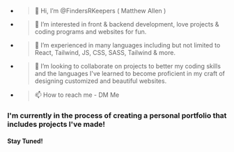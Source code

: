 - > 👋 Hi, I’m @FindersRKeepers ( Matthew Allen )

- > 👀 I’m interested in front & backend development, love projects & coding programs and websites for fun.

- > 🌱 I’m experienced in many languages including but not limited to React, Tailwind, JS, CSS, SASS, Tailwind & more.

- > 💞️ I’m looking to collaborate on projects to better my coding skills and the languages I've learned to become proficient in my craft of designing customized and beautiful websites.

- > 📫 How to reach me - DM Me 


<h3> I'm currently in the process of creating a personal portfolio that includes projects I've made!</h3>
<h4>Stay Tuned!</h4>
